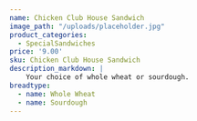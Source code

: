 ```yaml
---
name: Chicken Club House Sandwich
image_path: "/uploads/placeholder.jpg"
product_categories:
  - SpecialSandwiches
price: '9.00'
sku: Chicken Club House Sandwich
description_markdown: |
    Your choice of whole wheat or sourdough.
breadtype:
  - name: Whole Wheat
  - name: Sourdough
---
```

